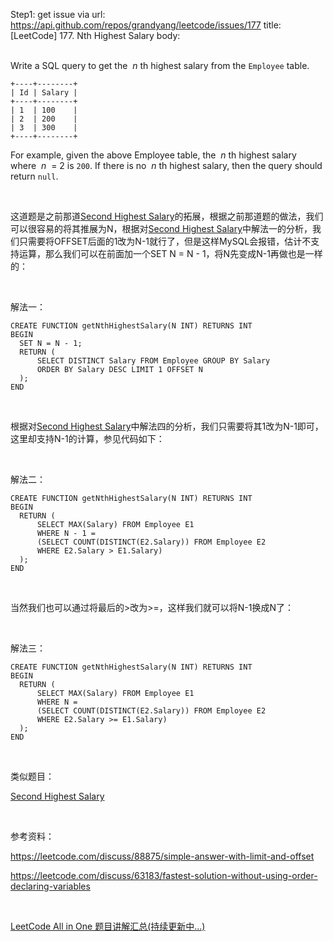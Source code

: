 Step1: get issue via url: https://api.github.com/repos/grandyang/leetcode/issues/177 
 title:[LeetCode] 177. Nth Highest Salary 
 body:  
  

Write a SQL query to get the  _n_ th highest salary from the `Employee` table.
    
    
    +----+--------+
    | Id | Salary |
    +----+--------+
    | 1  | 100    |
    | 2  | 200    |
    | 3  | 300    |
    +----+--------+
    

For example, given the above Employee table, the  _n_ th highest salary where  _n_  = 2 is `200`. If there is no  _n_ th highest salary, then the query should return `null`.

 

这道题是之前那道[Second Highest Salary](http://www.cnblogs.com/grandyang/p/5348961.html)的拓展，根据之前那道题的做法，我们可以很容易的将其推展为N，根据对[Second Highest Salary](http://www.cnblogs.com/grandyang/p/5348961.html)中解法一的分析，我们只需要将OFFSET后面的1改为N-1就行了，但是这样MySQL会报错，估计不支持运算，那么我们可以在前面加一个SET N = N - 1，将N先变成N-1再做也是一样的：

 

解法一：
    
    
    CREATE FUNCTION getNthHighestSalary(N INT) RETURNS INT
    BEGIN
      SET N = N - 1;
      RETURN (
          SELECT DISTINCT Salary FROM Employee GROUP BY Salary
          ORDER BY Salary DESC LIMIT 1 OFFSET N
      );
    END

 

根据对[Second Highest Salary](http://www.cnblogs.com/grandyang/p/5348961.html)中解法四的分析，我们只需要将其1改为N-1即可，这里却支持N-1的计算，参见代码如下：

 

解法二：
    
    
    CREATE FUNCTION getNthHighestSalary(N INT) RETURNS INT
    BEGIN
      RETURN (
          SELECT MAX(Salary) FROM Employee E1
          WHERE N - 1 =
          (SELECT COUNT(DISTINCT(E2.Salary)) FROM Employee E2
          WHERE E2.Salary > E1.Salary)
      );
    END

 

当然我们也可以通过将最后的>改为>=，这样我们就可以将N-1换成N了：

 

解法三：
    
    
    CREATE FUNCTION getNthHighestSalary(N INT) RETURNS INT
    BEGIN
      RETURN (
          SELECT MAX(Salary) FROM Employee E1
          WHERE N =
          (SELECT COUNT(DISTINCT(E2.Salary)) FROM Employee E2
          WHERE E2.Salary >= E1.Salary)
      );
    END

 

类似题目：

[Second Highest Salary](http://www.cnblogs.com/grandyang/p/5348961.html)

 

参考资料：

<https://leetcode.com/discuss/88875/simple-answer-with-limit-and-offset>

<https://leetcode.com/discuss/63183/fastest-solution-without-using-order-declaring-variables>

 

[LeetCode All in One 题目讲解汇总(持续更新中...)](http://www.cnblogs.com/grandyang/p/4606334.html)

